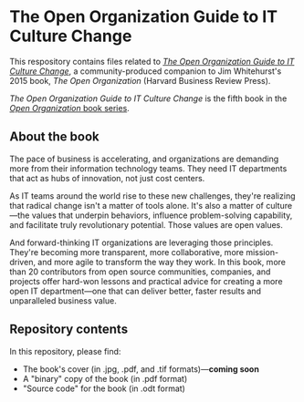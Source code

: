 # The Open Organization Guide to IT Culture Change

This respository contains files related to [_The Open Organization Guide to IT Culture Change_](https://opensource.com/open-organization/resources/culture-change), a community-produced companion to Jim Whitehurst's 2015 book, _The Open Organization_ (Harvard Business Review Press).

_The Open Organization Guide to IT Culture Change_ is the fifth book in the [_Open Organization_ book series](https://opensource.com/open-organization/resources).

## About the book

The pace of business is accelerating, and organizations are demanding more from their information technology teams. They need IT departments that act as hubs of innovation, not just cost centers.

As IT teams around the world rise to these new challenges, they're realizing that radical change isn't a matter of tools alone. It's also a matter of culture—the values that underpin behaviors, influence problem-solving capability, and facilitate truly revolutionary potential. Those values are open values.

And forward-thinking IT organizations are leveraging those principles. They're becoming more transparent, more collaborative, more mission-driven, and more agile to transform the way they work. In this book, more than 20 contributors from open source communities, companies, and projects offer hard-won lessons and practical advice for creating a more open IT department—one that can deliver better, faster results and unparalleled business value.

## Repository contents

In this repository, please find:

* The book's cover (in .jpg, .pdf, and .tif formats)—**coming soon**
* A "binary" copy of the book (in .pdf format)
* "Source code" for the book (in .odt format)
